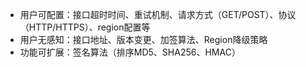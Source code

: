 - 用户可配置：接口超时时间、重试机制、请求方式（GET/POST）、协议（HTTP/HTTPS）、region配置等
- 用户无感知：接口地址、版本变更、加签算法、Region降级策略
- 功能可扩展：签名算法（排序MD5、SHA256、HMAC）